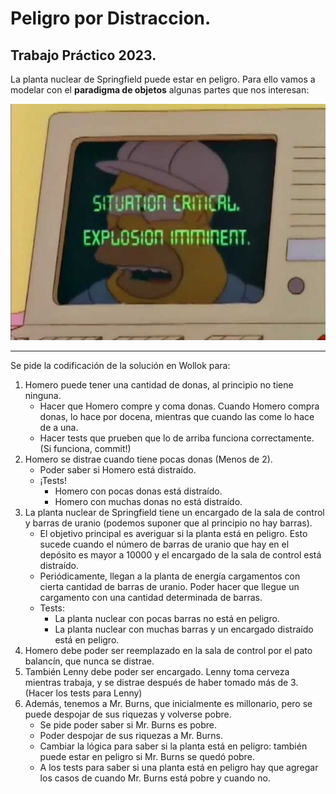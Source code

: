 # Peligro por Distraccion.
## Trabajo Práctico 2023.

La planta nuclear de Springfield puede estar en peligro. Para ello vamos a modelar con el **paradigma de objetos** algunas partes que nos interesan:

![](Homero.jpg)

___
Se pide la codificación de la solución en Wollok para:

1. Homero puede tener una cantidad de donas, al principio no tiene ninguna. 
    - Hacer que Homero compre y coma donas. Cuando Homero compra donas, lo hace por docena, mientras que cuando las come lo hace de a una.
    - Hacer tests que prueben que lo de arriba funciona correctamente. (Si funciona, commit!)
2. Homero se distrae cuando tiene pocas donas (Menos de 2). 
    - Poder saber si Homero está distraído.
    - ¡Tests!
        - Homero con pocas donas está distraído.
        - Homero con muchas donas no está distraído.
3. La planta nuclear de Springfield tiene un encargado de la sala de control y barras de uranio (podemos suponer que al principio no hay barras). 
    - El objetivo principal es averiguar si la planta está en peligro. Esto sucede cuando el número de barras de uranio que hay en el depósito es mayor a 10000 y el encargado de la sala de control está distraído.
    - Periódicamente, llegan a la planta de energía cargamentos con cierta cantidad de barras de uranio. Poder hacer que llegue un cargamento con una cantidad determinada de barras.
    - Tests:
        - La planta nuclear con pocas barras no está en peligro.
        - La planta nuclear con muchas barras y un encargado distraído está en peligro.
4. Homero debe poder ser reemplazado en la sala de control por el pato balancín, que nunca se distrae.
5. También Lenny debe poder ser encargado. Lenny toma cerveza mientras trabaja, y se distrae después de haber tomado más de 3. (Hacer los tests para Lenny)
6. Además, tenemos a Mr. Burns, que inicialmente es millonario, pero se puede despojar de sus riquezas y volverse pobre. 
    - Se pide poder saber si Mr. Burns es pobre. 
    - Poder despojar de sus riquezas a Mr. Burns.
    - Cambiar la lógica para saber si la planta está en peligro: también puede estar en peligro si Mr. Burns se quedó pobre.
    - A los tests para saber si una planta está en peligro hay que agregar los casos de cuando Mr. Burns está pobre y cuando no.
